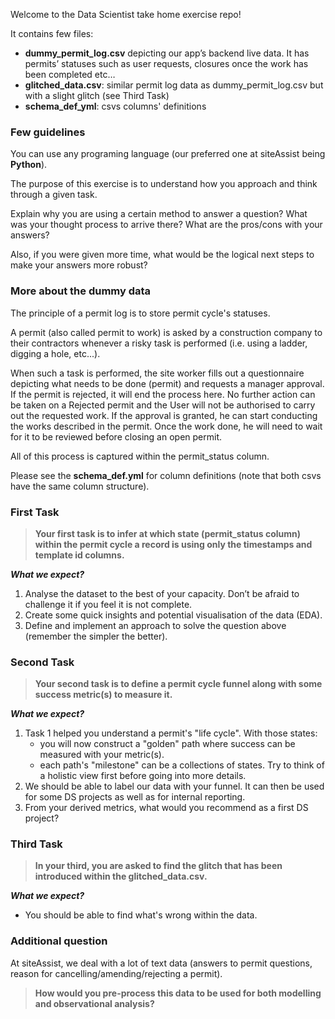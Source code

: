 Welcome to the Data Scientist take home exercise repo!

It contains few files:

- **dummy_permit_log.csv** depicting our app’s backend live data. It has permits’ statuses such as user requests, closures once the work has been completed etc…
- **glitched_data.csv**: similar permit log data as dummy_permit_log.csv but with a slight glitch (see Third Task)
- **schema_def_yml**: csvs columns' definitions

### Few guidelines

You can use any programing language (our preferred one at siteAssist being **Python**).

The purpose of this exercise is to understand how you approach and think through a given task. 

Explain why you are using a certain method to answer a question? What was your thought process to arrive there? What are the pros/cons with your answers?

Also, if you were given more time, what would be the logical next steps to make your answers more robust?

### More about the dummy data

The principle of a permit log is to store permit cycle's statuses. 

A permit (also called permit to work) is asked by a construction company to their contractors whenever a risky 
task is performed (i.e. using a ladder, digging a hole, etc...).

When such a task is performed, the site worker fills out a questionnaire depicting what needs to be done (permit) and 
requests a manager approval. 
If the permit is rejected, it will end the process here. No further action can be taken on a Rejected permit and the User will not be authorised to carry out the requested work.
If the approval is granted, he can start conducting the works described in the permit. Once the work done, he will need to wait for it to be reviewed before closing an open permit.


All of this process is captured within the permit_status column.

Please see the **schema_def.yml** for column definitions (note that both csvs have the same column structure).

### First Task
> **Your first task is to infer at which state (permit_status column) within the permit cycle a record is using only the timestamps and template id columns.**

***What we expect?***
1. Analyse the dataset to the best of your capacity. Don’t be afraid to challenge it if you feel it is not complete. 
2. Create some quick insights and potential visualisation of the data (EDA).
3. Define and implement an approach to solve the question above (remember the simpler the better).

### Second Task
> **Your second task is to define a permit cycle funnel along with some success metric(s) to measure it.**

***What we expect?***
1. Task 1 helped you understand a permit's "life cycle". With those states:
   - you will now construct a "golden" path where success can be measured with your metric(s).
   - each path's "milestone" can be a collections of states. Try to think of a holistic view first before going into more details.
2. We should be able to label our data with your funnel. It can then be used for some DS projects as well as for internal reporting.
3. From your derived metrics, what would you recommend as a first DS project?

### Third Task
> **In your third, you are asked to find the glitch that has been introduced within the glitched_data.csv.**

***What we expect?***
- You should be able to find what's wrong within the data.

### Additional question

At siteAssist, we deal with a lot of text data (answers to permit questions, reason for cancelling/amending/rejecting a permit).
> **How would you pre-process this data to be used for both modelling and observational analysis?**
